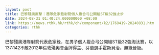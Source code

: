 ```yaml
---
layout: post
title: 巴黎殘奧直擊｜港隊危家銓射箭個人複合弓公開組ST級32強止步
date: 2024-08-31 01:40:24.000000000 +08:00
link: https://news.rthk.hk/rthk/ch/component/k2/1768419-20240831.htm
categories: rthk
---
```


巴黎殘奧港隊射箭代表危家銓，在男子個人複合弓公開組ST級32強淘汰賽，以137:142不敵2012年倫敦殘奧會金牌得主、芬蘭選手霍斯貝治，無緣晉級。
